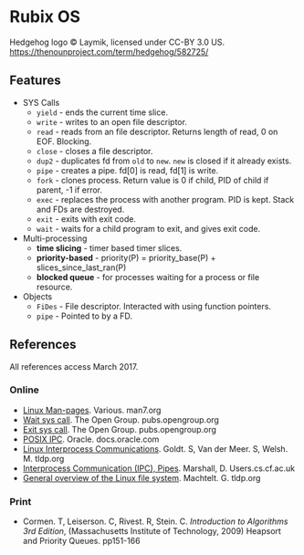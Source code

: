 # Rubix OS

Hedgehog logo © Laymik, licensed under CC-BY 3.0 US.
https://thenounproject.com/term/hedgehog/582725/

## Features

* SYS Calls
	* `yield` - ends the current time slice.
	* `write` - writes to an open file descriptor.
	* `read`  - reads from an file descriptor. Returns length of read, 0 on EOF. Blocking.
	* `close` - closes a file descriptor.
	* `dup2`  - duplicates fd from `old` to `new`. `new` is closed if it already exists.
	* `pipe`  - creates a pipe. fd[0] is read, fd[1] is write.
	* `fork`  - clones process. Return value is 0 if child, PID of child if parent, -1 if error.
	* `exec`  - replaces the process with another program. PID is kept. Stack and FDs are destroyed.
	* `exit`  - exits with exit code.
	* `wait`  - waits for a child program to exit, and gives exit code.
* Multi-processing
	* **time slicing** - timer based timer slices.
	* **priority-based** - priority(P) = priority_base(P) + slices_since_last_ran(P)
	* **blocked queue** - for processes waiting for a process or file resource.
* Objects
	* `FiDes` - File descriptor. Interacted with using function pointers.
	* `pipe`  - Pointed to by a FD.

## References

All references access March 2017.

### Online

* [Linux Man-pages](http://man7.org/linux/man-pages/). Various. man7.org
* [Wait sys call](http://pubs.opengroup.org/onlinepubs/000095399/functions/waitpid.html). The Open Group. pubs.opengroup.org
* [Exit sys call](http://pubs.opengroup.org/onlinepubs/000095399/functions/exit.html). The Open Group. pubs.opengroup.org
* [POSIX IPC](https://docs.oracle.com/cd/E19455-01/806-4750/6jdqdfltf/index.html). Oracle. docs.oracle.com
* [Linux Interprocess Communications](http://tldp.org/LDP/lpg/node7.html). Goldt. S, Van der Meer. S, Welsh. M. tldp.org
* [Interprocess Communication (IPC), Pipes](https://users.cs.cf.ac.uk/Dave.Marshall/C/node23.html). Marshall, D. Users.cs.cf.ac.uk
* [General overview of the Linux file system](http://www.tldp.org/LDP/intro-linux/html/sect_03_01.html). Machtelt. G. tldp.org

### Print

* Cormen. T, Leiserson. C, Rivest. R, Stein. C. *Introduction to Algorithms 3rd Edition*,  (Massachusetts Institute of Technology, 2009) Heapsort and Priority Queues. pp151-166
